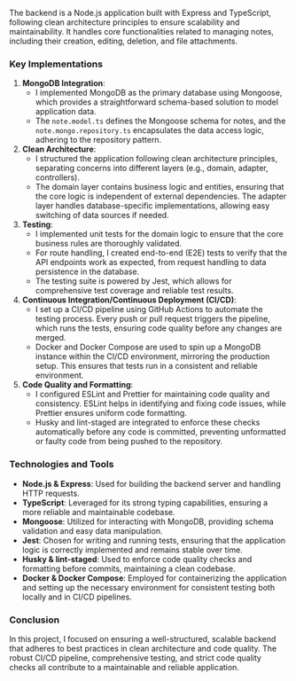 The backend is a Node.js application built with Express and TypeScript, following clean architecture principles to ensure scalability and maintainability. It handles core functionalities related to managing notes, including their creation, editing, deletion, and file attachments.

### Key Implementations

1. **MongoDB Integration**:
    - I implemented MongoDB as the primary database using Mongoose, which provides a straightforward schema-based solution to model application data.
    - The `note.model.ts` defines the Mongoose schema for notes, and the `note.mongo.repository.ts` encapsulates the data access logic, adhering to the repository pattern.
2. **Clean Architecture**:
    - I structured the application following clean architecture principles, separating concerns into different layers (e.g., domain, adapter, controllers).
    - The domain layer contains business logic and entities, ensuring that the core logic is independent of external dependencies. The adapter layer handles database-specific implementations, allowing easy switching of data sources if needed.
3. **Testing**:
    - I implemented unit tests for the domain logic to ensure that the core business rules are thoroughly validated.
    - For route handling, I created end-to-end (E2E) tests to verify that the API endpoints work as expected, from request handling to data persistence in the database.
    - The testing suite is powered by Jest, which allows for comprehensive test coverage and reliable test results.
4. **Continuous Integration/Continuous Deployment (CI/CD)**:
    - I set up a CI/CD pipeline using GitHub Actions to automate the testing process. Every push or pull request triggers the pipeline, which runs the tests, ensuring code quality before any changes are merged.
    - Docker and Docker Compose are used to spin up a MongoDB instance within the CI/CD environment, mirroring the production setup. This ensures that tests run in a consistent and reliable environment.
5. **Code Quality and Formatting**:
    - I configured ESLint and Prettier for maintaining code quality and consistency. ESLint helps in identifying and fixing code issues, while Prettier ensures uniform code formatting.
    - Husky and lint-staged are integrated to enforce these checks automatically before any code is committed, preventing unformatted or faulty code from being pushed to the repository.

### Technologies and Tools

- **Node.js & Express**: Used for building the backend server and handling HTTP requests.
- **TypeScript**: Leveraged for its strong typing capabilities, ensuring a more reliable and maintainable codebase.
- **Mongoose**: Utilized for interacting with MongoDB, providing schema validation and easy data manipulation.
- **Jest**: Chosen for writing and running tests, ensuring that the application logic is correctly implemented and remains stable over time.
- **Husky & lint-staged**: Used to enforce code quality checks and formatting before commits, maintaining a clean codebase.
- **Docker & Docker Compose**: Employed for containerizing the application and setting up the necessary environment for consistent testing both locally and in CI/CD pipelines.

### Conclusion

In this project, I focused on ensuring a well-structured, scalable backend that adheres to best practices in clean architecture and code quality. The robust CI/CD pipeline, comprehensive testing, and strict code quality checks all contribute to a maintainable and reliable application.
